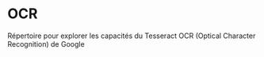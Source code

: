 # OCR
Répertoire pour explorer les capacités du Tesseract OCR (Optical Character Recognition) de Google
